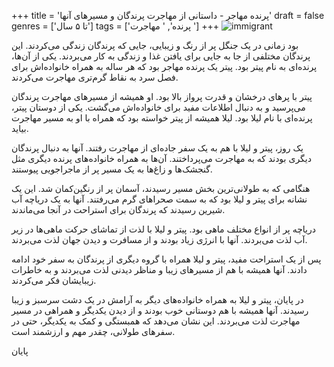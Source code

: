 +++
title = 'پرنده مهاجر - داستانی از مهاجرت پرندگان و مسیرهای آنها'
draft = false
genres = ['تا ۵ سال']
tags = ['پرنده', ' مهاجرت ']
+++
![immigrant](/146.immigrant.jpg)

بود زمانی در یک جنگل پر از رنگ و زیبایی، جایی که پرندگان زندگی می‌کردند. این پرندگان مختلفی از جا به جایی برای یافتن غذا و زندگی به کار می‌بردند. یکی از آن‌ها، پرنده‌ای به نام پیتر بود. پیتر یک پرنده مهاجر بود که هر ساله به همراه خانواده‌اش برای فصل سرد به نقاط گرم‌تری مهاجرت می‌کردند.

پیتر با پرهای درخشان و قدرت پرواز بالا بود. او همیشه از مسیرهای مهاجرت پرندگان می‌پرسید و به دنبال اطلاعات مفید برای خانواده‌اش می‌گشت. یکی از دوستان پیتر، پرنده‌ای با نام لیلا بود. لیلا همیشه از پیتر خواسته بود که همراه با او به مسیر مهاجرت بیاید.

یک روز، پیتر و لیلا با هم به یک سفر جاده‌ای از مهاجرت رفتند. آنها به دنبال پرندگان دیگری بودند که به مهاجرت می‌پرداختند. آن‌ها به همراه خانواده‌های پرنده دیگری مثل گنجشک‌ها و زاغ‌ها به یک مسیر پر از ماجراجویی پیوستند.

هنگامی که به طولانی‌ترین بخش مسیر رسیدند، آسمان پر از رنگین‌کمان شد. این یک نشانه برای پیتر و لیلا بود که به سمت صحراهای گرم می‌رفتند. آنها به یک دریاچه آب شیرین رسیدند که پرندگان برای استراحت در آنجا می‌ماندند.

دریاچه پر از انواع مختلف ماهی بود. پیتر و لیلا با لذت از تماشای حرکت ماهی‌ها در زیر آب لذت می‌بردند. آنها با انرژی زیاد بودند و از مسافرت و دیدن جهان لذت می‌بردند.

پس از یک استراحت مفید، پیتر و لیلا همراه با گروه دیگری از پرندگان به سفر خود ادامه دادند. آنها همیشه با هم از مسیرهای زیبا و مناظر دیدنی لذت می‌بردند و به خاطرات زیبایشان فکر می‌کردند.

در پایان، پیتر و لیلا به همراه خانواده‌های دیگر به آرامش در یک دشت سرسبز و زیبا رسیدند. آنها همیشه با هم دوستانی خوب بودند و از دیدن یکدیگر و همراهی در مسیر مهاجرت لذت می‌بردند. این نشان می‌دهد که همبستگی و کمک به یکدیگر، حتی در سفرهای طولانی، چقدر مهم و ارزشمند است.

پایان